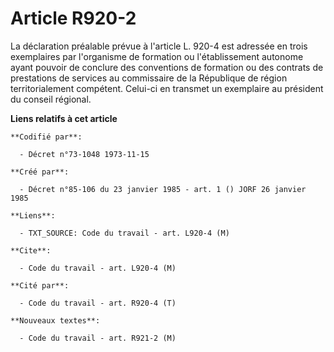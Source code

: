 # Article R920-2

La déclaration préalable prévue à l'article L. 920-4 est adressée en trois exemplaires par l'organisme de formation ou
l'établissement autonome ayant pouvoir de conclure des conventions de formation ou des contrats de prestations de services au
commissaire de la République de région territorialement compétent. Celui-ci en transmet un exemplaire au président du conseil
régional.

**Liens relatifs à cet article**

	**Codifié par**:

	  - Décret n°73-1048 1973-11-15

	**Créé par**:

	  - Décret n°85-106 du 23 janvier 1985 - art. 1 () JORF 26 janvier 1985

	**Liens**:

	  - TXT_SOURCE: Code du travail - art. L920-4 (M)

	**Cite**:

	  - Code du travail - art. L920-4 (M)

	**Cité par**:

	  - Code du travail - art. R920-4 (T)

	**Nouveaux textes**:

	  - Code du travail - art. R921-2 (M)
